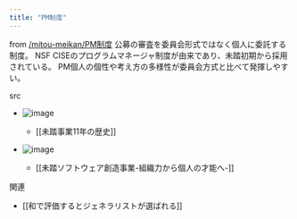 ```yaml
---
title: "PM制度"
---
```


from [/mitou-meikan/PM制度](https://scrapbox.io/mitou-meikan/PM制度)
公募の審査を委員会形式ではなく個人に委託する制度。
NSF CISEのプログラムマネージャ制度が由来であり、未踏初期から採用されている。
PM個人の個性や考え方の多様性が委員会方式と比べて発揮しやすい。

src
- ![image](https://gyazo.com/e67621993af34ca41b05a8b046c923a8/thumb/1000)
    - [[未踏事業11年の歴史]]

- ![image](https://gyazo.com/b0665fc1081856779f943917b5a2f7ca/thumb/1000)
    - [[未踏ソフトウェア創造事業-組織力から個人の才能へ-]]

関連
- [[和で評価するとジェネラリストが選ばれる]]
